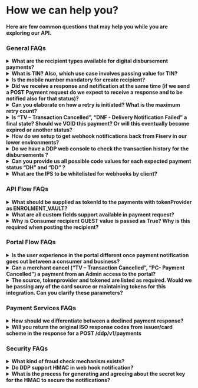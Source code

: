 # How we can help you? 

**Here are few common questions that may help you while you are exploring our API.**

### General FAQs

<details>
<summary><b>What are the recipient types available for digital disbursement payments?</b></summary>

DDP supports 2 recipient types – Consumer and Company.

Consumer is an individual or a person. Company is usually a business or business user.

</details>

<details>
<summary><b>What is TIN? Also, which use case involves passing value for TIN?</b></summary>

TIN (Taxpayer Identification Number) here refers to TIN of the business recipient. This is mandatory for business recipient.

</details>

<details>
  <summary><b>Is the mobile number mandatory for create recipient?</b></summary>

No, the mobile number is not the mandatory parameters for creating the recipient.

</details>

<details>
<summary><b>Did we receive a response and notification at the same time (if we send a POST Payment request do we expect to receive a response and to be notified also for that status)?</b></summary>

HTTP Responses are mostly synchronous and immediate. Notification based on the event can be immediate or time dependent. In the above scenario if notification is configured for the payment request, we will receive both at the same time. For more information on Notification please refer notification [section].

</details>

<details>
<summary><b>Can you elaborate on how a retry is initiated? What is the maximum retry count? </b></summary>

When recipient provides wrong payment information (Payment will be declined by backend as payment info is wrong) for fixed number of times then payment is cancelled when max retry attempt is reached.

How many times a recipient can attempt to disburse a payment with wrong payment information can be configured by using key ENABLE_PAYMENT_RETRY_COUNT.

</details>

<details>
<summary><b>Is “TV – Transaction Cancelled”, “DNF - Delivery Notification Failed” a final state? Should we VOID this payment? Or will this eventually become expired or another status? </b></summary>

This is final state and can be considered as payment cancelled. No need to VOID or any other action required. For more info please refer [Payment Status] (../docs/?path=docs/troubleshooting/Transaction-payment-status.md)

</details>

<details>
<summary><b>How do we setup to get webhook notifications back from Fiserv in our lower environments? </b></summary>

We must raise a firewall request from Fiserv side, which can take some time. So, the URL for this should be given at time of onboarding itself.

</details>

<details>
<summary><b>Do we have a DDP web console to check the transaction history for the disbursements ? </b></summary>

 At the moment its not available for non-prod enviromnet. But for production we do have the CLX reporting tool, where we can check the transaction details. Please refer the CLX section for more details. 

</details>

<details>
<summary><b>Can you provide us all possible code values for each expected payment status “DH” and “DD” ? </b></summary>

Please find the error code and the description for "DH" and "DD"
400063  DH Fraud Failed 

400201  DD D2D payment declined by PaySecure. 

For more info please refer [Error Codes] (../docs/?path=docs/troubleshooting/error-codes.md) and
[Payment Status] (../docs/?path=docs/troubleshooting/Transaction-payment-status.md)


</details>

<details>
<summary><b>What are the IPS to be whitelisted for webhooks by client?</b></summary>

204.194.141.0/24
204.194.143.0/24

Subnet(/24) will cover a total of 256 ips (204.194.143.0 - 204.194.143.255).

Note : If any difficulties whitelisting the above IPS please use below ones

204.194.141.29 204.194.141.30 204.194.143.29 204.194.143.30

</details>

### API Flow FAQs

<details>
<summary><b>What should be supplied as tokenId to the payments with tokenProvider as ENROLMENT_VAULT?</b></summary>

Enrollment Vault Id should be supplied as part of the payment request. It is the token we get back from accounts. For more info please refer [API Flow] (../docs/?path=docs/interactive-guide/api-flow/apiflow.md)

</details>

<details>
<summary><b>What are all custom fields support available in payment request?</b></summary>

There is no limit for custom fields in payment request. we can add as many as required.

</details>

<details>
  <summary><b>Why is Consumer recipient GUEST value is passed as True? Why is this required when posting the recipient?</b></summary>

If Guest is false for Recipient of type Consumer, then payment cannot be initialized for the recipient as it will be considered as an INACTIVE recipient. 

</details>


### Portal Flow FAQs

<details>
<summary><b>Is the user experience in the portal different once payment notification goes out between a consumer and business?</b></summary>

No, both will have same user experience. For more info please refer [Portal Flow] (../docs/?path=docs/interactive-guide/portal-flow/portalflow.md)

</details>

<details>
<summary><b> Can a merchant cancel (“TV – Transaction Cancelled”, “PC- Payment Cancelled”) a payment from an Admin access to the portal? </b></summary>

Portal is only for recipients and Merchant cannot cancel a payment using portal.  

</details>

<details>
<summary><b>The source, tokenprovider and tokened are listed as required. Would we be passing any of the card source or maintaining tokens for this integration. Can you clarify these parameters? </b></summary>

You would just need to call initiate payment which would contain the information about the recipients, the amount, and merchantTransactionID. There is no need to call recipient as the portal will handle that. Only the initiate payment needs.

</details>

### Payment Services FAQs


<details>
<summary><b>How should we differentiate between a declined payment response?</b></summary>

You can differentiate based on the error codes, but the best way to get the payment status is using our [GET API] (../api?type=get&path=/ddp/v1/transactions/{transactionId}) request for transactions
  
</details>

<details>
<summary><b>Will you return the original ISO response codes from issuer/card scheme in the response for a POST /ddp/v1/payments </b></summary>

ISO response + DDP internal response code.

</details>

### Security FAQs

<details>
<summary><b>What kind of fraud check mechanism exists?</b></summary>

We have vigilance Fraud check is enabled, which means any suspicious card or account will be declined for disbursements.

</details>

<details>
<summary><b>Do DDP support HMAC in web hook notification?</b></summary>

Currently we don’t support the HMAC in webhook notification, we do support basic authentication in which a key value can be passed as part of header information, we will update the implementation guide accordingly.

</details>

<details>
<summary><b>What is the process for generating and agreeing about the secret key for the HMAC to secure the notifications?</b></summary>

Below are the way which we are using to generate the signature, you may also use the same. var key = postman.getEnvironmentVariable('clientId'); var secret = postman.getEnvironmentVariable('clientSecret');

var time = new Date().getTime(); var method = request.method;

var rawSignature = key + ":" + time; var requestBody = request.data;

if (method != 'GET' && method != 'DELETE') { var payload_digest = CryptoJS.SHA256(requestBody); var b64BodyContent = CryptoJS.enc.Base64.stringify(payload_digest); rawSignature = rawSignature + ":" + b64BodyContent; }

var signature = CryptoJS.HmacSHA256(rawSignature, secret); postman.setEnvironmentVariable('time', time); postman.setEnvironmentVariable('signature', CryptoJS.enc.Base64.stringify(signature));

</details>



[//]: # (These are reference links used in markdown file)

[Setup Tenant]: <?path=docs/getting-started/setup-tenant/setup-tenant.md>

[Register Tenant]: <?path=docs/getting-started/setup-tenant/register-tenant.md>

[Deploy Tenant]: <?path=docs/getting-started/setup-tenant/deploy-tenant.md>

[Sample tenant repo]: <https://github.com/fiserv/sample-tenant>